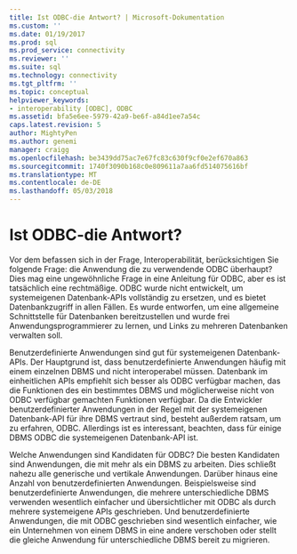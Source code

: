 ```yaml
---
title: Ist ODBC-die Antwort? | Microsoft-Dokumentation
ms.custom: ''
ms.date: 01/19/2017
ms.prod: sql
ms.prod_service: connectivity
ms.reviewer: ''
ms.suite: sql
ms.technology: connectivity
ms.tgt_pltfrm: ''
ms.topic: conceptual
helpviewer_keywords:
- interoperability [ODBC], ODBC
ms.assetid: bfa5e6ee-5979-42a9-be6f-a84d1ee7a54c
caps.latest.revision: 5
author: MightyPen
ms.author: genemi
manager: craigg
ms.openlocfilehash: be3439dd75ac7e67fc83c630f9cf0e2ef670a863
ms.sourcegitcommit: 1740f3090b168c0e809611a7aa6fd514075616bf
ms.translationtype: MT
ms.contentlocale: de-DE
ms.lasthandoff: 05/03/2018
---
```

# <a name="is-odbc-the-answer"></a>Ist ODBC-die Antwort?
Vor dem befassen sich in der Frage, Interoperabilität, berücksichtigen Sie folgende Frage: die Anwendung die zu verwendende ODBC überhaupt? Dies mag eine ungewöhnliche Frage in eine Anleitung für ODBC, aber es ist tatsächlich eine rechtmäßige. ODBC wurde nicht entwickelt, um systemeigenen Datenbank-APIs vollständig zu ersetzen, und es bietet Datenbankzugriff in allen Fällen. Es wurde entworfen, um eine allgemeine Schnittstelle für Datenbanken bereitzustellen und wurde frei Anwendungsprogrammierer zu lernen, und Links zu mehreren Datenbanken verwalten soll.  
  
 Benutzerdefinierte Anwendungen sind gut für systemeigenen Datenbank-APIs. Der Hauptgrund ist, dass benutzerdefinierte Anwendungen häufig mit einem einzelnen DBMS und nicht interoperabel müssen. Datenbank im einheitlichen APIs empfiehlt sich besser als ODBC verfügbar machen, das die Funktionen des ein bestimmtes DBMS und möglicherweise nicht von ODBC verfügbar gemachten Funktionen verfügbar. Da die Entwickler benutzerdefinierter Anwendungen in der Regel mit der systemeigenen Datenbank-API für ihre DBMS vertraut sind, besteht außerdem ratsam, um zu erfahren, ODBC. Allerdings ist es interessant, beachten, dass für einige DBMS ODBC die systemeigenen Datenbank-API ist.  
  
 Welche Anwendungen sind Kandidaten für ODBC? Die besten Kandidaten sind Anwendungen, die mit mehr als ein DBMS zu arbeiten. Dies schließt nahezu alle generische und vertikale Anwendungen. Darüber hinaus eine Anzahl von benutzerdefinierten Anwendungen. Beispielsweise sind benutzerdefinierte Anwendungen, die mehrere unterschiedliche DBMS verwenden wesentlich einfacher und übersichtlicher mit ODBC als durch mehrere systemeigene APIs geschrieben. Und benutzerdefinierte Anwendungen, die mit ODBC geschrieben sind wesentlich einfacher, wie ein Unternehmen von einem DBMS in eine andere verschoben oder stellt die gleiche Anwendung für unterschiedliche DBMS bereit zu migrieren.
